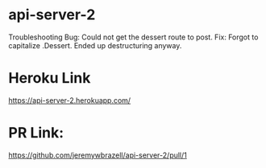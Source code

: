 # api-server-2

Troubleshooting 
Bug:
Could not get the dessert route to post.
Fix:
Forgot to capitalize .Dessert.  Ended up destructuring anyway.

# Heroku Link
https://api-server-2.herokuapp.com/

# PR Link:
https://github.com/jeremywbrazell/api-server-2/pull/1